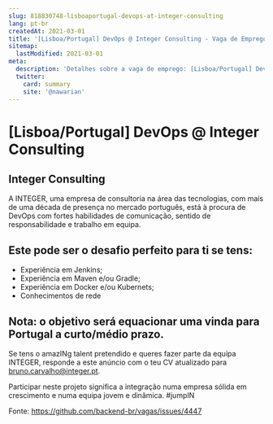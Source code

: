 ```yaml
---
slug: 818830748-lisboaportugal-devops-at-integer-consulting
lang: pt-br
createdAt: 2021-03-01
title: '[Lisboa/Portugal] DevOps @ Integer Consulting - Vaga de Emprego'
sitemap:
  lastModified: 2021-03-01
meta:
  description: 'Detalhes sobre a vaga de emprego: [Lisboa/Portugal] DevOps @ Integer Consulting'
  twitter:
    card: summary
    site: '@nawarian'
---
```


# [Lisboa/Portugal] DevOps @ Integer Consulting

## Integer Consulting

A INTEGER, uma empresa de consultoria na área das tecnologias, com mais de uma década de presença no mercado português, está à procura de DevOps com fortes habilidades de comunicação, sentido de responsabilidade e trabalho em equipa.

## Este pode ser o desafio perfeito para ti se tens:

- Experiência em Jenkins;
- Experiência em Maven e/ou Gradle;
- Experiência em Docker e/ou Kubernets;
- Conhecimentos de rede

## Nota: o objetivo será equacionar uma vinda para Portugal a curto/médio prazo.

Se tens o amazINg talent pretendido e queres fazer parte da equipa INTEGER, responde a este anúncio com o teu CV atualizado para bruno.carvalho@integer.pt.

Participar neste projeto significa a integração numa empresa sólida em crescimento e numa equipa jovem e dinâmica. #jumpIN

Fonte: https://github.com/backend-br/vagas/issues/4447